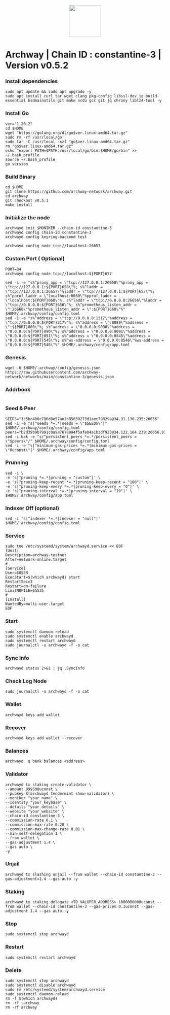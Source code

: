 <p align="center">
  <img height="100" height="auto" src="https://github.com/sychonix/testnet/blob/main/Archway/archway.jpg">
</p>

# Archway | Chain ID : constantine-3 | Version v0.5.2

### Install dependencies
```
sudo apt update && sudo apt upgrade -y
sudo apt install curl tar wget clang pkg-config libssl-dev jq build-essential bsdmainutils git make ncdu gcc git jq chrony liblz4-tool -y
```

### Install Go
```
ver="1.20.2"
cd $HOME
wget "https://golang.org/dl/go$ver.linux-amd64.tar.gz"
sudo rm -rf /usr/local/go
sudo tar -C /usr/local -xzf "go$ver.linux-amd64.tar.gz"
rm "go$ver.linux-amd64.tar.gz"
echo "export PATH=$PATH:/usr/local/go/bin:$HOME/go/bin" >> ~/.bash_profile
source ~/.bash_profile
go version
```

### Build Binary
```
cd $HOME
git clone https://github.com/archway-network/archway.git
cd archway
git checkout v0.5.1
make install
```

### Initialize the node

```
archwayd init $MONIKER --chain-id constantine-3
archwayd config chain-id constantine-3
archwayd config keyring-backend test
```
```
archwayd config node tcp://localhost:26657
```

### Custom Port ( Optional)
```
PORT=34
archwayd config node tcp://localhost:${PORT}657
```
```
sed -i -e "s%^proxy_app = \"tcp://127.0.0.1:26658\"%proxy_app = \"tcp://127.0.0.1:${PORT}658\"%; s%^laddr = \"tcp://127.0.0.1:26657\"%laddr = \"tcp://127.0.0.1:${PORT}657\"%; s%^pprof_laddr = \"localhost:6060\"%pprof_laddr = \"localhost:${PORT}060\"%; s%^laddr = \"tcp://0.0.0.0:26656\"%laddr = \"tcp://0.0.0.0:${PORT}656\"%; s%^prometheus_listen_addr = \":26660\"%prometheus_listen_addr = \":${PORT}660\"%" $HOME/.archway/config/config.toml
sed -i -e "s%^address = \"tcp://0.0.0.0:1317\"%address = \"tcp://0.0.0.0:${PORT}317\"%; s%^address = \":8080\"%address = \":${PORT}080\"%; s%^address = \"0.0.0.0:9090\"%address = \"0.0.0.0:${PORT}090\"%; s%^address = \"0.0.0.0:9091\"%address = \"0.0.0.0:${PORT}091\"%; s%^address = \"0.0.0.0:8545\"%address = \"0.0.0.0:${PORT}545\"%; s%^ws-address = \"0.0.0.0:8546\"%ws-address = \"0.0.0.0:${PORT}546\"%" $HOME/.archway/config/app.toml
```

### Genesis
```
wget -O $HOME/.archway/config/genesis.json https://raw.githubusercontent.com/archway-network/networks/main/constantine-3/genesis.json
```

### Addrbook
```

```

### Seed & Peer
```
SEEDS="3c5bc400c786d8e57ae2b85639273d1aec79829a@34.31.130.235:26656"
sed -i -e "s|^seeds *=.*|seeds = \"$SEEDS\"|" $HOME/.archway/config/config.toml
peers="b2d39b9b7991c0a9a7678994f5afe04a1b3df923@34.122.164.239:26656,930bf53d3858340d52bb7e541617740d91477ff0@335.239.130.141:26656,434015482b70fff4e6bc96299dee7b84aca01343@35.223.36.227:26656"
sed -i.bak -e "s/^persistent_peers *=.*/persistent_peers = \"$peers\"/" $HOME/.archway/config/config.toml
sed -i -e "s|^minimum-gas-prices *=.*|minimum-gas-prices = \"0uconst\"|" $HOME/.archway/config/app.toml
```

### Prunning
```
sed -i \
-e 's|^pruning *=.*|pruning = "custom"|' \
-e 's|^pruning-keep-recent *=.*|pruning-keep-recent = "100"|' \
-e 's|^pruning-keep-every *=.*|pruning-keep-every = "0"|' \
-e 's|^pruning-interval *=.*|pruning-interval = "19"|' \
$HOME/.archway/config/app.toml
```
### Indexer Off (optional)
```
sed -i 's|^indexer *=.*|indexer = "null"|' $HOME/.archway/config/config.toml
```
### Service
```
sudo tee /etc/systemd/system/archwayd.service << EOF
[Unit]
Description=archway-testnet
After=network-online.target
#
[Service]
User=$USER
ExecStart=$(which archwayd) start
RestartSec=3
Restart=on-failure
LimitNOFILE=65535
#
[Install]
WantedBy=multi-user.target
EOF
```

### Start
```
sudo systemctl daemon-reload
sudo systemctl enable archwayd
sudo systemctl restart archwayd
sudo journalctl -u archwayd -f -o cat
```

### Sync Info
```
archwayd status 2>&1 | jq .SyncInfo
```

### Check Log Node
```
sudo journalctl -u archwayd -f -o cat
```

### Wallet
```
archwayd keys add wallet
```
### Recover
```
archwayd keys add wallet --recover
```

### Balances
```
archwayd  q bank balances <address>
```

### Validator
```
archwayd tx staking create-validator \
--amount 999500uconst \
--pubkey $(archwayd tendermint show-validator) \
--moniker "your_name" \
--identity "your_keybase" \
--details "your_details" \
--website "your_website" \
--chain-id constantine-3 \
--commission-rate 0.1 \
--commission-max-rate 0.20 \
--commission-max-change-rate 0.01 \
--min-self-delegation 1 \
--from wallet \
--gas-adjustment 1.4 \
--gas auto \
-y
```

### Unjail
```
archwayd tx slashing unjail --from wallet --chain-id constantine-3 --gas-adjustment=1.4 --gas auto -y
```

### Staking
```
archwayd tx staking delegate <TO_VALOPER_ADDRESS> 1000000000uconst --from wallet --chain-id constantine-3 --gas-prices 0.1uconst --gas-adjustment 1.4 --gas auto -y 
```

### Stop
```
sudo systemctl stop archwayd
```

### Restart
```
sudo systemctl restart archwayd
```

### Delete
```
sudo systemctl stop archwayd
sudo systemctl disable archwayd
sudo rm /etc/systemd/system/archwayd.service
sudo systemctl daemon-reload
rm -f $(which archwayd)
rm -rf .archway
rm -rf archway
```




